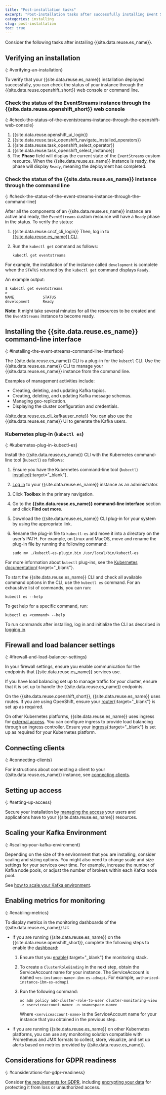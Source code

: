 ```yaml
---
title: "Post-installation tasks"
excerpt: "Post-installation tasks after successfully installing Event Streams."
categories: installing
slug: post-installation
toc: true
---
```


Consider the following tasks after installing {{site.data.reuse.es_name}}.

## Verifying an installation
{: #verifying-an-installation}

To verify that your {{site.data.reuse.es_name}} installation deployed successfully, you can check the status of your instance through the {{site.data.reuse.openshift_short}} web console or command line.

### Check the status of the EventStreams instance through the {{site.data.reuse.openshift_short}} web console
{: #check-the-status-of-the-eventstreams-instance-through-the-openshift-web-console}

1. {{site.data.reuse.openshift_ui_login}}
2. {{site.data.reuse.task_openshift_navigate_installed_operators}}
3. {{site.data.reuse.task_openshift_select_operator}}
4. {{site.data.reuse.task_openshift_select_instance}}
5. The **Phase** field will display the current state of the `EventStreams` custom resource. When the {{site.data.reuse.es_name}} instance is ready, the phase will display `Ready`, meaning the deployment has completed.

### Check the status of the {{site.data.reuse.es_name}} instance through the command line
{: #check-the-status-of-the-event-streams-instance-through-the-command-line}

After all the components of an {{site.data.reuse.es_name}} instance are active and ready, the `EventStreams` custom resource will have a `Ready` phase in the status.
To verify the status:

1. {{site.data.reuse.cncf_cli_login}} Then, log in to [{{site.data.reuse.es_name}} CLI](../../getting-started/logging-in/#logging-in-to-event-streams-cli).
2. Run the `kubectl get` command as follows:

   ```shell
   kubectl get eventstreams
   ```

For example, the installation of the instance called `development` is complete when the `STATUS` returned by the `kubectl get` command displays `Ready`.

An example output:

```shell
$ kubectl get eventstreams
>
NAME             STATUS
development      Ready
```

**Note:** It might take several minutes for all the resources to be created and the `EventStreams` instance to become ready.

## Installing the {{site.data.reuse.es_name}} command-line interface
{: #installing-the-event-streams-command-line-interface}

The {{site.data.reuse.es_name}} CLI is a plug-in for the `kubectl` CLI. Use the {{site.data.reuse.es_name}} CLI to manage your {{site.data.reuse.es_name}} instance from the command line.

Examples of management activities include:

- Creating, deleting, and updating Kafka topics.
- Creating, deleting, and updating Kafka message schemas.
- Managing geo-replication.
- Displaying the cluster configuration and credentials.

{{site.data.reuse.es_cli_kafkauser_note}} 
You can also use the {{site.data.reuse.es_name}} UI to generate the Kafka users.

### Kubernetes plug-in (`kubectl es`)
{: #kubernetes-plug-in-kubectl-es}

Install the {{site.data.reuse.es_name}} CLI with the Kubernetes command-line tool (`kubectl`) as follows:

1. Ensure you have the Kubernetes command-line tool (`kubectl`) [installed](https://kubernetes.io/docs/tasks/tools/){:target="_blank"}.
2. [Log in](../../getting-started/logging-in/) to your {{site.data.reuse.es_name}} instance as an administrator.
3. Click **Toolbox** in the primary navigation.
4. Go to the **{{site.data.reuse.es_name}} command-line interface** section and click **Find out more**.
5. Download the {{site.data.reuse.es_name}} CLI plug-in for your system by using the appropriate link.
6. Rename the plug-in file to `kubectl-es` and move it into a directory on the user's PATH. For example, on Linux and MacOS, move and rename the plug-in file by running the following command:

   ```shell
   sudo mv ./kubectl-es-plugin.bin /usr/local/bin/kubectl-es
   ```

For more information about `kubectl` plug-ins, see the [Kubernetes documentation](https://kubernetes.io/docs/tasks/extend-kubectl/kubectl-plugins/){:target="_blank"}.

To start the {{site.data.reuse.es_name}} CLI and check all available command options in the CLI, use the `kubectl es` command.
For an exhaustive list of commands, you can run:
```shell
kubectl es --help
```

To get help for a specific command, run:
```shell
kubectl es <command> --help
```

To run commands after installing, log in and initialize the CLI as described in [logging in](../../getting-started/logging-in/).

## Firewall and load balancer settings
{: #firewall-and-load-balancer-settings}

In your firewall settings, ensure you enable communication for the endpoints that {{site.data.reuse.es_name}} services use.

If you have load balancing set up to manage traffic for your cluster, ensure that it is set up to handle the {{site.data.reuse.es_name}} endpoints.

On the {{site.data.reuse.openshift_short}}, {{site.data.reuse.es_name}} uses routes.
If you are using OpenShift, ensure your [router](https://docs.redhat.com/en/documentation/openshift_container_platform/4.19/html/networking/configuring-routes#nw-creating-a-route_route-configuration){:target="_blank"} is set up as required.

On other Kubernetes platforms, {{site.data.reuse.es_name}} uses ingress for [external access](../configuring/#configuring-access). You can configure ingress to provide load balancing through an ingress controller. Ensure your [ingress](https://kubernetes.io/docs/concepts/services-networking/ingress/){:target="_blank"} is set up as required for your Kubernetes platform.

## Connecting clients
{: #connecting-clients}

For instructions about connecting a client to your {{site.data.reuse.es_name}} instance, see [connecting clients](../../getting-started/connecting).

## Setting up access
{: #setting-up-access}

Secure your installation by [managing the access](../../security/managing-access/) your users and applications have to your {{site.data.reuse.es_name}} resources.


## Scaling your Kafka Environment
{: #scaling-your-kafka-environment}

Depending on the size of the environment that you are installing, consider scaling and sizing options. You might also need to change scale and size settings for your services over time. For example, increase the number of Kafka node pools, or adjust the number of brokers within each Kafka node pool.

See [how to scale your Kafka environment](../../administering/scaling).

## Enabling metrics for monitoring
{: #enabling-metrics}

To display metrics in the monitoring dashboards of the {{site.data.reuse.es_name}} UI:


- If you are running {{site.data.reuse.es_name}} on the {{site.data.reuse.openshift_short}}, complete the following steps to enable the [dashboard](../../administering/cluster-health#viewing-the-preconfigured-dashboard):

  1. Ensure that you [enable](https://www.ibm.com/docs/en/cloud-paks/cp-integration/16.1.2?topic=administering-enabling-openshift-container-platform-monitoring){:target="_blank"} the monitoring stack.

  1. To create a `ClusterRoleBinding` in the next step, obtain the ServiceAccount name for your instance. The ServiceAccount is named `<es-instance-name>-ibm-es-admapi`. For example, `authorized-instance-ibm-es-admapi`
  
  1. Run the following command:

     ```shell
     oc adm policy add-cluster-role-to-user cluster-monitoring-view -z <serviceaccount-name> -n <namespace-name>
     ```

     Where `<serviceaccount-name>` is the ServiceAccount name for your instance that you obtained in the previous step.

- If you are running {{site.data.reuse.es_name}} on other Kubernetes platforms, you can use any monitoring solution compatible with Prometheus and JMX formats to collect, store, visualize, and set up alerts based on metrics provided by {{site.data.reuse.es_name}}.

## Considerations for GDPR readiness
{: #considerations-for-gdpr-readiness}

Consider [the requirements for GDPR](../../security/gdpr-considerations/), including [encrypting your data](../../security/encrypting-data/) for protecting it from loss or unauthorized access.